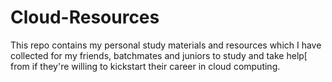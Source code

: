 # Cloud-Resources
This repo contains my personal study materials and resources which I have collected for my friends, batchmates and juniors to study and take help[ from if they're willing to kickstart their career in cloud computing.

